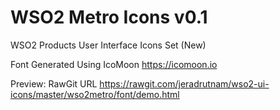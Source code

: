 # WSO2 Metro Icons v0.1

WSO2 Products User Interface Icons Set (New)

Font Generated Using IcoMoon
https://icomoon.io

Preview: RawGit URL
https://rawgit.com/jeradrutnam/wso2-ui-icons/master/wso2metro/font/demo.html
